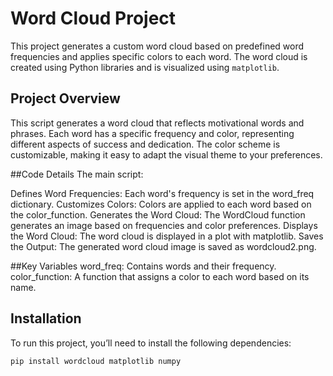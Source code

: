 # Word Cloud Project

This project generates a custom word cloud based on predefined word frequencies and applies specific colors to each word. The word cloud is created using Python libraries and is visualized using `matplotlib`.

## Project Overview

This script generates a word cloud that reflects motivational words and phrases. Each word has a specific frequency and color, representing different aspects of success and dedication. The color scheme is customizable, making it easy to adapt the visual theme to your preferences.

##Code Details
The main script:

Defines Word Frequencies: Each word's frequency is set in the word_freq dictionary.
Customizes Colors: Colors are applied to each word based on the color_function.
Generates the Word Cloud: The WordCloud function generates an image based on frequencies and color preferences.
Displays the Word Cloud: The word cloud is displayed in a plot with matplotlib.
Saves the Output: The generated word cloud image is saved as wordcloud2.png.

##Key Variables
word_freq: Contains words and their frequency.
color_function: A function that assigns a color to each word based on its name.


## Installation

To run this project, you’ll need to install the following dependencies:
```bash
pip install wordcloud matplotlib numpy   
